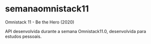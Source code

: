 # semanaomnistack11
Omnistack 11 - Be the Hero (2020)

API desenvolvida durante a semana Omnistack11.0, desenvolvida para estudos pessoais.
